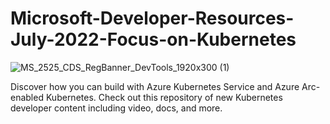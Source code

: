 # Microsoft-Developer-Resources-July-2022-Focus-on-Kubernetes
![MS_2525_CDS_RegBanner_DevTools_1920x300 (1)](https://user-images.githubusercontent.com/107423518/180083692-13dcdf47-0f75-4aaf-b50e-5d037f611206.jpg)

Discover how you can build with Azure Kubernetes Service and Azure Arc-enabled Kubernetes. Check out this repository of new Kubernetes developer content including video, docs, and more.
